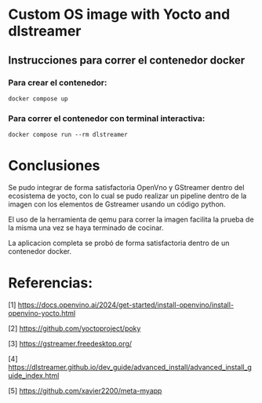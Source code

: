 # Custom OS image with Yocto and dlstreamer


## Instrucciones para correr el contenedor docker

### Para crear el contenedor:

```
docker compose up
```

### Para correr el contenedor con terminal interactiva:

```
docker compose run --rm dlstreamer
```

# Conclusiones

Se pudo integrar de forma satisfactoria OpenVno y GStreamer dentro del ecosistema de yocto, con lo cual se pudo realizar un pipeline dentro de la imagen con los elementos de Gstreamer usando un código python.

El uso de la herramienta de qemu para correr la imagen facilita la prueba de la misma una vez se haya terminado de cocinar.

La aplicacion completa se probó de forma satisfactoria dentro de un contenedor docker.

# Referencias:
[1] https://docs.openvino.ai/2024/get-started/install-openvino/install-openvino-yocto.html

[2] https://github.com/yoctoproject/poky

[3] https://gstreamer.freedesktop.org/

[4] https://dlstreamer.github.io/dev_guide/advanced_install/advanced_install_guide_index.html

[5] https://github.com/xavier2200/meta-myapp